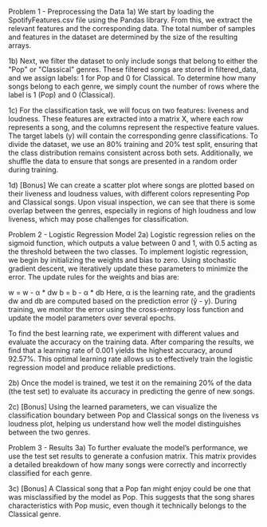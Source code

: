 Problem 1 - Preprocessing the Data
1a)
We start by loading the SpotifyFeatures.csv file using the Pandas library. From this, we extract the relevant features and the corresponding data. The total number of samples and features in the dataset are determined by the size of the resulting arrays.

1b)
Next, we filter the dataset to only include songs that belong to either the "Pop" or "Classical" genres. These filtered songs are stored in filtered_data, and we assign labels: 1 for Pop and 0 for Classical. To determine how many songs belong to each genre, we simply count the number of rows where the label is 1 (Pop) and 0 (Classical).

1c)
For the classification task, we will focus on two features: liveness and loudness. These features are extracted into a matrix X, where each row represents a song, and the columns represent the respective feature values. The target labels (y) will contain the corresponding genre classifications. To divide the dataset, we use an 80% training and 20% test split, ensuring that the class distribution remains consistent across both sets. Additionally, we shuffle the data to ensure that songs are presented in a random order during training.

1d)
[Bonus]
We can create a scatter plot where songs are plotted based on their liveness and loudness values, with different colors representing Pop and Classical songs. Upon visual inspection, we can see that there is some overlap between the genres, especially in regions of high loudness and low liveness, which may pose challenges for classification.

Problem 2 - Logistic Regression Model
2a)
Logistic regression relies on the sigmoid function, which outputs a value between 0 and 1, with 0.5 acting as the threshold between the two classes. To implement logistic regression, we begin by initializing the weights and bias to zero. Using stochastic gradient descent, we iteratively update these parameters to minimize the error. The update rules for the weights and bias are:

w = w - α * dw
b = b - α * db
Here, α is the learning rate, and the gradients dw and db are computed based on the prediction error (ŷ - y). During training, we monitor the error using the cross-entropy loss function and update the model parameters over several epochs.

To find the best learning rate, we experiment with different values and evaluate the accuracy on the training data. After comparing the results, we find that a learning rate of 0.001 yields the highest accuracy, around 92.57%. This optimal learning rate allows us to effectively train the logistic regression model and produce reliable predictions.

2b)
Once the model is trained, we test it on the remaining 20% of the data (the test set) to evaluate its accuracy in predicting the genre of new songs.

2c)
[Bonus]
Using the learned parameters, we can visualize the classification boundary between Pop and Classical songs on the liveness vs loudness plot, helping us understand how well the model distinguishes between the two genres.

Problem 3 - Results
3a)
To further evaluate the model’s performance, we use the test set results to generate a confusion matrix. This matrix provides a detailed breakdown of how many songs were correctly and incorrectly classified for each genre.

3c)
[Bonus]
A Classical song that a Pop fan might enjoy could be one that was misclassified by the model as Pop. This suggests that the song shares characteristics with Pop music, even though it technically belongs to the Classical genre.
